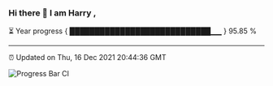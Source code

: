 ### Hi there 👋 I am Harry , 

⏳ Year progress { ████████████████████████████▁▁ } 95.85 %

---

⏰ Updated on Thu, 16 Dec 2021 20:44:36 GMT

![Progress Bar CI](https://github.com/duykhang68/duykhang68/workflows/Progress%20Bar%20CI/badge.svg)
